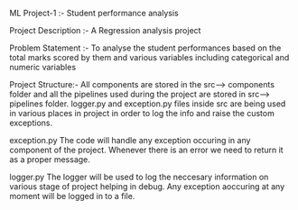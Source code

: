 ML Project-1 :- Student performance analysis

Project Description :- A Regression analysis project

Problem Statement :-
To analyse the student performances based on the total marks scored by them and various variables including categorical and numeric variables

Project Structure:-
All components are stored in the src--> components folder and all the pipelines used during the project are stored in src--> pipelines folder.
logger.py and exception.py files inside src are being used in various places in project in order to log the info and raise the custom exceptions.

exception.py
The code will handle any exception occuring in any component of the project. Whenever there is an error we need to return it as a proper message.

logger.py
The logger will be used to log the neccesary information on various stage of project helping in debug. Any exception aoccuring at any moment will be logged in to a file.
